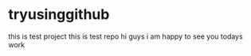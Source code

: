 # tryusinggithub
this is test project 
this is test repo 
hi guys i am happy to see you todays work
